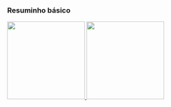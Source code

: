 ### Resuminho básico

<div>
  <a href="https://github.com/douglasaraujo01"> <img height="180em" src="https://github-readme-stats.vercel.app/api?username=douglasaraujo01&show_icons=true&theme=tokyonight&include_all_commits=true&count_private=true"/>
  <img height="180em" src="https://github-readme-stats.vercel.app/api/top-langs/?username=gildonei&show_icons=true&theme=tokyonight&include_all_commits=true&count_private=true"/>


<!--
**gildonei/gildonei** is a ✨ _special_ ✨ repository because its `README.md` (this file) appears on your GitHub profile.

Here are some ideas to get you started:

- 🔭 I’m currently working on ...
- 🌱 I’m currently learning ...
- 👯 I’m looking to collaborate on ...
- 🤔 I’m looking for help with ...
- 💬 Ask me about ...
- 📫 How to reach me: ...
- 😄 Pronouns: ...
- ⚡ Fun fact: ...
-->

